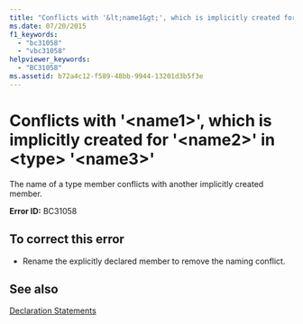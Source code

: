 ```yaml
---
title: "Conflicts with '&lt;name1&gt;', which is implicitly created for '&lt;name2&gt;' in &lt;type&gt; '&lt;name3&gt;'"
ms.date: 07/20/2015
f1_keywords: 
  - "bc31058"
  - "vbc31058"
helpviewer_keywords: 
  - "BC31058"
ms.assetid: b72a4c12-f589-48bb-9944-13201d3b5f3e
---
```

# Conflicts with '&lt;name1&gt;', which is implicitly created for '&lt;name2&gt;' in &lt;type&gt; '&lt;name3&gt;'
The name of a type member conflicts with another implicitly created member.  
  
 **Error ID:** BC31058  
  
## To correct this error  
  
-   Rename the explicitly declared member to remove the naming conflict.  
  
## See also
 [Declaration Statements](~/docs/visual-basic/programming-guide/language-features/statements.md#declaration-statements)
